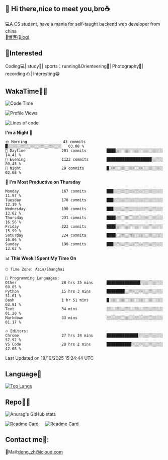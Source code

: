 👋 Hi there,nice to meet you,bro☕
---
💻A CS student, have a mania for self-taught backend web developer from china   
📌[博客(Blog)](https://github.com/HealUP/MyBlog)

 <!-- waka-box start -->
 <!-- waka-box end -->
 
🧲**Interested**
--
Coding💻| study📖| sports：running&Orienteering🏃‍| Photography📸| recording✍️| Interesting😁

WakaTime👨‍💻
---
<!--START_SECTION:waka-->
![Code Time](http://img.shields.io/badge/Code%20Time-3%2C739%20hrs%2047%20mins-blue)

![Profile Views](http://img.shields.io/badge/Profile%20Views-0-blue)

![Lines of code](https://img.shields.io/badge/From%20Hello%20World%20I%27ve%20Written-205.1%20thousand%20lines%20of%20code-blue)

**I'm a Night 🦉** 

```text
🌞 Morning                43 commits          █░░░░░░░░░░░░░░░░░░░░░░░░   03.08 % 
🌆 Daytime                201 commits         ████░░░░░░░░░░░░░░░░░░░░░   14.41 % 
🌃 Evening                1122 commits        ████████████████████░░░░░   80.43 % 
🌙 Night                  29 commits          █░░░░░░░░░░░░░░░░░░░░░░░░   02.08 % 
```
📅 **I'm Most Productive on Thursday** 

```text
Monday                   167 commits         ███░░░░░░░░░░░░░░░░░░░░░░   11.97 % 
Tuesday                  170 commits         ███░░░░░░░░░░░░░░░░░░░░░░   12.19 % 
Wednesday                190 commits         ███░░░░░░░░░░░░░░░░░░░░░░   13.62 % 
Thursday                 231 commits         ████░░░░░░░░░░░░░░░░░░░░░   16.56 % 
Friday                   223 commits         ████░░░░░░░░░░░░░░░░░░░░░   15.99 % 
Saturday                 224 commits         ████░░░░░░░░░░░░░░░░░░░░░   16.06 % 
Sunday                   190 commits         ███░░░░░░░░░░░░░░░░░░░░░░   13.62 % 
```


📊 **This Week I Spent My Time On** 

```text
🕑︎ Time Zone: Asia/Shanghai

💬 Programming Languages: 
Other                    28 hrs 35 mins      ███████████████░░░░░░░░░░   60.05 % 
Python                   15 hrs 3 mins       ████████░░░░░░░░░░░░░░░░░   31.61 % 
Bash                     1 hr 51 mins        █░░░░░░░░░░░░░░░░░░░░░░░░   03.91 % 
Text                     34 mins             ░░░░░░░░░░░░░░░░░░░░░░░░░   01.20 % 
Markdown                 33 mins             ░░░░░░░░░░░░░░░░░░░░░░░░░   01.17 % 

🔥 Editors: 
Chrome                   27 hrs 34 mins      ██████████████░░░░░░░░░░░   57.92 % 
VS Code                  20 hrs 2 mins       ███████████░░░░░░░░░░░░░░   42.08 % 
```


 Last Updated on 18/10/2025 15:24:44 UTC
<!--END_SECTION:waka-->

Language🚀
---
[![Top Langs](https://github-readme-stats.vercel.app/api/top-langs/?username=HealUP&layout=compact&hide_border=true)](https://github.com/HealUP)

Repo🧑‍💻
---
![Anurag's GitHub stats](https://github-readme-stats.vercel.app/api?username=HealUP&count_private=true&show_icons=true&theme=gruvbox&hide_border=true) 

[![Readme Card](https://github-readme-stats.vercel.app/api/pin/?username=HealUP&repo=InternetEy&theme=transparent)](https://github.com/HealUP/InternetEy) &emsp;
[![Readme Card](https://github-readme-stats.vercel.app/api/pin/?username=HealUP&repo=CampusExperience&theme=transparent)](https://github.com/HealUP/CampusExperience)


Contact me📱:
---
📮Mail:deng_zh@icloud.com  
